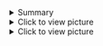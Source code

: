 <details>
 <summary>Summary</summary>

```js
const x = 1
```
</details>
<details>
  <summary>Click to view picture</summary>
  Picture in the middle of...
  
  ---

  ![Picture](https://avatars3.githubusercontent.com/u/37498331?s=88&v=4 "Picture")

  ---

  ...a collapsible block
</details>
<details>
  <summary>Click to view picture</summary>
  Picture in the middle of...
  
  ---

  Hello !

  ---

  ...a collapsible block
</details>
